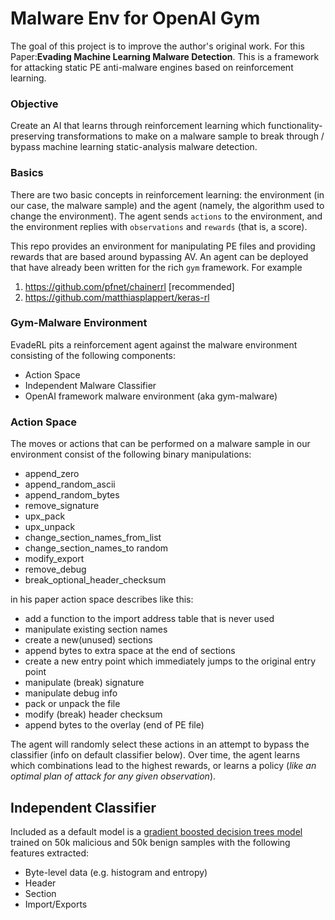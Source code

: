 # Malware Env for OpenAI Gym

The goal of this project is to improve the author's original work.
For this Paper:**Evading Machine Learning Malware Detection**.
This is a framework for attacking static PE anti-malware engines based on reinforcement learning.

### Objective
Create an AI that learns through reinforcement learning which functionality-preserving transformations to make on a malware sample to break through / bypass machine learning static-analysis malware detection.

### Basics
There are two basic concepts in reinforcement learning: the environment (in our case, the malware sample) and the agent (namely, the algorithm used to change the environment). The agent sends `actions` to the environment, and the environment replies with `observations` and `rewards` (that is, a score).

This repo provides an environment for manipulating PE files and providing rewards that are based around bypassing AV.  An agent can be deployed that have already been written for the rich ``gym`` framework.  For example

1. https://github.com/pfnet/chainerrl [recommended]
2. https://github.com/matthiasplappert/keras-rl
 
### Gym-Malware Environment
EvadeRL pits a reinforcement agent against the malware environment consisting of the following components:

* Action Space
* Independent Malware Classifier
* OpenAI framework malware environment (aka gym-malware)
 
### Action Space

The moves or actions that can be performed on a malware sample in our environment consist of the following binary manipulations:
* append_zero
* append_random_ascii
* append_random_bytes
* remove_signature
* upx_pack
* upx_unpack
* change_section_names_from_list
* change_section_names_to random
* modify_export
* remove_debug
* break_optional_header_checksum

in his paper action space describes like this:
* add a function to the import address table that is never used
* manipulate existing section names
* create a new(unused) sections
* append bytes to extra space at the end of sections
* create a new entry point which immediately jumps to the original entry point
* manipulate (break) signature
* manipulate debug info
* pack or unpack the file
* modify (break) header checksum
* append bytes to the overlay (end of PE file)

The agent will randomly select these actions in an attempt to bypass the classifier (info on default classifier below). Over time, the agent learns which combinations lead to the highest rewards, or learns a policy (*like an optimal plan of attack for any given observation*).

Independent Classifier
----
Included as a default model is a [gradient boosted decision trees model] trained on 50k malicious and 50k benign samples with the following features extracted:
* Byte-level data (e.g. histogram and entropy)
* Header
* Section
* Import/Exports


[gradient boosted decision trees model]: http://scikit-learn.org/stable/modules/generated/sklearn.ensemble.GradientBoostingClassifier.html


